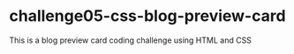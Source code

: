 # challenge05-css-blog-preview-card
This is a blog preview card coding challenge using HTML and CSS 
